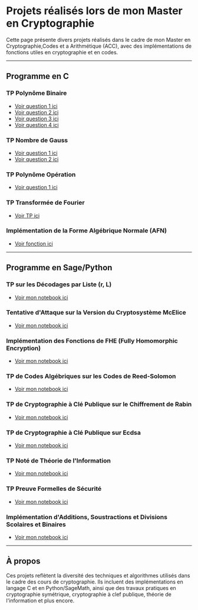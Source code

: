 # Projets réalisés lors de mon Master en Cryptographie

Cette page présente divers projets réalisés dans le cadre de mon Master en Cryptographie,Codes et a
Arithmétique (ACC), avec des implémentations de fonctions utiles en cryptographie et en codes.

---

## Programme en C

### **TP Polynôme Binaire**

- [Voir question 1 ici](https://github.com/AD72876/amine-projets.github.io/blob/main/polynome_binaire1.c)
- [Voir question 2 ici](https://github.com/AD72876/amine-projets.github.io/blob/main/polynome_binaire2.c)
- [Voir question 3 ici](https://github.com/AD72876/amine-projets.github.io/blob/main/polynome_binaire3.c)
- [Voir question 4 ici](https://github.com/AD72876/amine-projets.github.io/blob/main/polynome_operation.c)

### **TP Nombre de Gauss**
- [Voir question 1 ici](https://github.com/AD72876/amine-projets.github.io/blob/main/gauss_1.c)
- [Voir question 2 ici](https://github.com/AD72876/amine-projets.github.io/blob/main/gauss_2.c)

### **TP Polynôme Opération**
- [Voir question 1 ici](https://github.com/AD72876/amine-projets.github.io/blob/main/polynome_operation.c)

### **TP Transformée de Fourier**
- [Voir TP ici](https://github.com/AD72876/amine-projets.github.io/blob/main/tp2fourrier.c)

### **Implémentation de la Forme Algébrique Normale (AFN)**
- [Voir fonction ici](https://github.com/AD72876/amine-projets.github.io/blob/main/AFN.c)

---

## Programme en Sage/Python

### **TP sur les Décodages par Liste (r, L)**
- [Voir mon notebook ici](https://nbviewer.org/github/AD72876/amine-projets.github.io/raw/main/algo_arithm2.ipynb)

### **Tentative d'Attaque sur la Version du Cryptosystème McElice**
- [Voir mon notebook ici](https://nbviewer.org/github/AD72876/amine-projets.github.io/raw/main/attaque_sidelnikov_codes.ipynb)

### **Implémentation des Fonctions de FHE (Fully Homomorphic Encryption)**
- [Voir mon notebook ici](https://nbviewer.org/github/AD72876/amine-projets.github.io/raw/main/recypt_cout.ipynb)

### **TP de Codes Algébriques sur les Codes de Reed-Solomon**
- [Voir mon notebook ici](https://nbviewer.org/github/AD72876/amine-projets.github.io/raw/main/Codes_Reed_Solomon.ipynb)

### **TP de Cryptographie à Clé Publique sur le Chiffrement de Rabin**
- [Voir mon notebook ici](https://nbviewer.org/github/AD72876/amine-projets.github.io/raw/main/chiffrement_rabin_cle-plubique.ipynb)

### **TP de Cryptographie à Clé Publique sur Ecdsa**
- [Voir mon notebook ici](https://nbviewer.org/github/AD72876/amine-projets.github.io/raw/main/Ecdsa2.ipynb)

### **TP Noté de Théorie de l'Information**
- [Voir mon notebook ici](https://nbviewer.org/github/AD72876/amine-projets.github.io/raw/main/tp-compression2.ipynb)

### **TP Preuve Formelles de Sécurité**
- [Voir mon notebook ici](https://nbviewer.org/github/AD72876/amine-projets.github.io/raw/main/DevoirPFS.ipynb)

### **Implémentation d'Additions, Soustractions et Divisions Scolaires et Binaires**
- [Voir mon notebook ici](https://nbviewer.org/github/AD72876/amine-projets/raw/main/notebooks_M1_arithmetique_algorithmique.ipynb)

---

## À propos

Ces projets reflètent la diversité des techniques et algorithmes utilisés dans le cadre des cours de cryptographie. Ils incluent des implémentations en langage C et en Python/SageMath, ainsi que des travaux pratiques en cryptographie symétrique, cryptographie à clef publique, théorie de l'information et plus encore.
